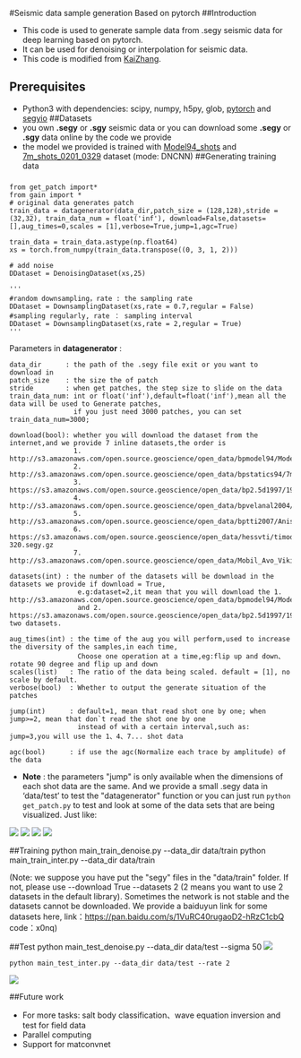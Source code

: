 #Seismic data sample generation
Based on pytorch
##Introduction
- This code is used to generate sample data from .segy seismic data  for deep learning based on pytorch.
- It can be used for denoising or interpolation for seismic data.
- This code is modified from [KaiZhang](https://github.com/cszn/DnCNN/tree/master/TrainingCodes/dncnn_pytorch).
## Prerequisites
- Python3 with dependencies: scipy, numpy, h5py, glob,
[pytorch](https://github.com/pytorch/pytorch) and [segyio](https://github.com/equinor/segyio)
##Datasets
- you own **.segy** or **.sgy** seismic data or you can download some **.segy** or **.sgy** data online by the code we provide
- the model we provided is trained with [Model94_shots](http://s3.amazonaws.com/open.source.geoscience/open_data/bpmodel94/Model94_shots.segy.gz) and [7m_shots_0201_0329](http://s3.amazonaws.com/open.source.geoscience/open_data/bpstatics94/7m_shots_0201_0329.segy.gz) dataset (mode: DNCNN)
##Generating training data
### 


	from get_patch import*  
	from gain import * 
	# original data generates patch
	train_data = datagenerator(data_dir,patch_size = (128,128),stride = (32,32), train_data_num = float('inf'), download=False,datasets=[],aug_times=0,scales = [1],verbose=True,jump=1,agc=True)
	
	train_data = train_data.astype(np.float64)
	xs = torch.from_numpy(train_data.transpose((0, 3, 1, 2)))
    
	# add noise
    DDataset = DenoisingDataset(xs,25)

	'''
	#random downsampling，rate : the sampling rate
	DDataset = DownsamplingDataset(xs,rate = 0.7,regular = False)
	#sampling regularly, rate ： sampling interval
	DDataset = DownsamplingDataset(xs,rate = 2,regular = True)
	'''


Parameters in **datagenerator** :

    data_dir      : the path of the .segy file exit or you want to download in
    patch_size    : the size the of patch
    stride        : when get patches, the step size to slide on the data
    train_data_num: int or float('inf'),default=float('inf'),mean all the data will be used to Generate patches,
                    if you just need 3000 patches, you can set train_data_num=3000;

    download(bool): whether you will download the dataset from the internet,and we provide 7 inline datasets,the order is
				    1. http://s3.amazonaws.com/open.source.geoscience/open_data/bpmodel94/Model94_shots.segy.gz
                    2. http://s3.amazonaws.com/open.source.geoscience/open_data/bpstatics94/7m_shots_0201_0329.segy.gz
					3. https://s3.amazonaws.com/open.source.geoscience/open_data/bp2.5d1997/1997_2.5D_shots.segy.gz
					4. http://s3.amazonaws.com/open.source.geoscience/open_data/bpvelanal2004/shots0001_0200.segy.gz
					5. http://s3.amazonaws.com/open.source.geoscience/open_data/bptti2007/Anisotropic_FD_Model_Shots_part1.sgy.gz
					6. https://s3.amazonaws.com/open.source.geoscience/open_data/hessvti/timodel_shot_data_II_shot001-320.segy.gz
					7. http://s3.amazonaws.com/open.source.geoscience/open_data/Mobil_Avo_Viking_Graben_Line_12/seismic.segy

    datasets(int) : the number of the datasets will be download in the datasets we provide if download = True,
					 e.g:dataset=2,it mean that you will download the 1. http://s3.amazonaws.com/open.source.geoscience/open_data/bpmodel94/Model94_shots.segy.gz 
					 and 2. https://s3.amazonaws.com/open.source.geoscience/open_data/bp2.5d1997/1997_2.5D_shots.segy.gz two datasets.

    aug_times(int) : the time of the aug you will perform,used to increase the diversity of the samples,in each time,
                     Choose one operation at a time,eg:flip up and down、rotate 90 degree and flip up and down
    scales(list)   : The ratio of the data being scaled. default = [1], no scale by default.
    verbose(bool)  : Whether to output the generate situation of the patches

    jump(int)      : default=1, mean that read shot one by one; when jump>=2, mean that don`t read the shot one by one
                     instead of with a certain interval,such as: jump=3,you will use the 1、4、7... shot data

    agc(bool)      : if use the agc(Normalize each trace by amplitude) of the data

- **Note** : the parameters "jump" is only available when the dimensions of each shot data are the same. And we provide a small .segy data in ‘data/test’ to test the "datagenerator" function or you can just run `python get_patch.py` to test and look at some of the data sets that are being visualized. Just like:

![](https://wx1.sinaimg.cn/mw1024/006ceorLly1g3209srasvj30dz03itb0.jpg)
![](https://wx4.sinaimg.cn/mw1024/006ceorLly1g3209str92j30dw03igpc.jpg)
![](https://wx2.sinaimg.cn/mw1024/006ceorLly1g3209sozzwj30dz03iq59.jpg)
![](https://wx2.sinaimg.cn/mw1024/006ceorLly1g3209sr780j30dz03igoc.jpg)

##Training
	python main_train_denoise.py --data_dir data/train
	python main_train_inter.py --data_dir data/train

(Note: we suppose you have put the "segy" files in the "data/train" folder. If not, please use --download True --datasets 2 (2 means you want to use 2 datasets in the default library). Sometimes the network is not stable and the datasets cannot be downloaded. We provide a baiduyun link for some datasets here, link：https://pan.baidu.com/s/1VuRC40rugaoD2-hRzC1cbQ 
code：x0nq)

##Test
	python main_test_denoise.py --data_dir data/test --sigma 50
![](https://wx3.sinaimg.cn/mw1024/006ceorLly1g31rqu5c7zj316y0bvng0.jpg)

	python main_test_inter.py --data_dir data/test --rate 2
![](https://wx4.sinaimg.cn/mw1024/006ceorLly1g31rqtq162j316w0c7aqa.jpg)


##Future work
- For more tasks: salt body classification、wave equation inversion and test for field data
- Parallel computing
- Support for matconvnet

	
